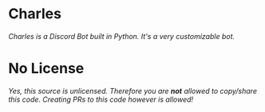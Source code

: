 # Charles

###### Charles is a Discord Bot built in Python. It's a very customizable bot.

# No License
###### Yes, this source is unlicensed. Therefore you are **not** allowed to copy/share this code. Creating PRs to this code however is allowed!
